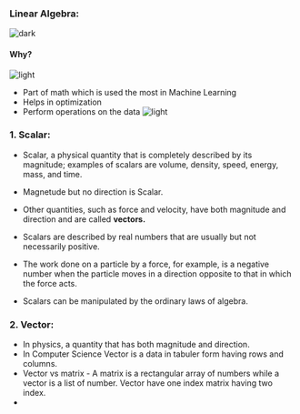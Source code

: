 ### Linear Algebra:
![dark](https://user-images.githubusercontent.com/12748752/132402918-976c6cc7-cc94-4267-9513-b3937504eb63.png)
#### Why?
![light](https://user-images.githubusercontent.com/12748752/132402912-1a2a215e-de2f-4536-b28e-e75197136af9.png)

* Part of math which is used the most in Machine Learning
* Helps in optimization
* Perform operations on the data
![light](https://user-images.githubusercontent.com/12748752/132402912-1a2a215e-de2f-4536-b28e-e75197136af9.png)

### 1. Scalar:
* Scalar, a physical quantity that is completely described by its magnitude; examples of scalars are volume, density, speed, energy, mass, and time.
* Magnetude but no direction is Scalar.
* Other quantities, such as force and velocity, have both magnitude and direction and are called **vectors.**

* Scalars are described by real numbers that are usually but not necessarily positive.
* The work done on a particle by a force, for example, is a negative number when the particle moves in a direction opposite to that in which the force acts.
* Scalars can be manipulated by the ordinary laws of algebra.

### 2. Vector:
* In physics, a quantity that has both magnitude and direction. 
* In Computer Science Vector is a data in tabuler form having rows and columns.
* Vector vs matrix - A matrix is a rectangular array of numbers while a vector is a list of number. Vector have one index matrix having two index.
* 
 
